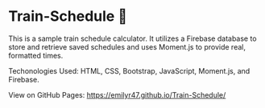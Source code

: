 # Train-Schedule :train:

This is a sample train schedule calculator.  It utilizes a Firebase database to store and retrieve saved schedules and uses Moment.js to provide real, formatted times.

Techonologies Used:
HTML, CSS, Bootstrap, JavaScript, Moment.js, and Firebase.

View on GitHub Pages: https://emilyr47.github.io/Train-Schedule/


